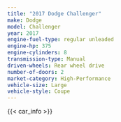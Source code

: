 ```yaml
---
title: "2017 Dodge Challenger"
make: Dodge
model: Challenger
year: 2017
engine-fuel-type: regular unleaded
engine-hp: 375
engine-cylinders: 8
transmission-type: Manual
driven-wheels: Rear wheel drive
number-of-doors: 2
market-category: High-Performance
vehicle-size: Large
vehicle-style: Coupe
---
```


{{< car_info >}}

